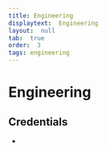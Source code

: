 ```yaml
---
title: Engineering
displaytext:  Engineering
layout:  null
tab:  true
order:  3
tags: engineering
---
```


# Engineering

## Credentials
* []()
